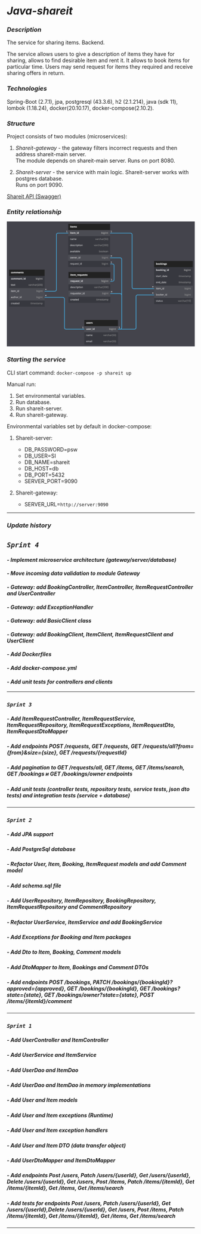 # _Java-shareit_

### _Description_

The service for sharing items. Backend.  

The service allows users to give a description of items they have for sharing, allows to find 
desirable item and rent it. It allows to book items for particular time. Users may send request 
for items they required and receive sharing offers in return.  

### _Technologies_

Spring-Boot (2.7.1), jpa, postgresql (43.3.6), h2 (2.1.214), java (sdk 11), lombok (1.18.24),
docker(20.10.17), docker-compose(2.10.2).

### _Structure_   

Project consists of two modules (microservices):
1. _Shareit-gateway_ - the gateway filters incorrect requests and then address shareit-main server.  
The module depends on shareit-main server.
Runs on port 8080.


2. _Shareit-server_ - the service with main logic. Shareit-server works with postgres database.  
Runs on port 9090.

[Shareit API (Swagger)](https://petstore.swagger.io?url=https://raw.githubusercontent.com/EvgenyGH/java-shareit/main/api.yaml)

### _Entity relationship_  
![Entity relationship](./ER/ER.png)

### _Starting the service_
CLI start command: `docker-compose -p shareit up`

Manual run:
1. Set environmental variables.
2. Run database.
3. Run shareit-server.
4. Run shareit-gateway.

Environmental variables set by default in docker-compose:

1. Shareit-server:
   - DB_PASSWORD=psw
   - DB_USER=SI
   - DB_NAME=shareit
   - DB_HOST=db
   - DB_PORT=5432
   - SERVER_PORT=9090

2. Shareit-gateway:
   - SERVER_URL=`http://server:9090`
___

### _Update history_

## *`Sprint 4`*
#### *- Implement microservice architecture (gateway/server/database)*
#### *- Move incoming data validation to module Gateway*
#### *- Gateway: add BookingController, ItemController, ItemRequestController and UserController*
#### *- Gateway: add ExceptionHandler*
#### *- Gateway: add BasicClient class*
#### *- Gateway: add BookingClient, ItemClient, ItemRequestClient and UserClient*
#### *- Add Dockerfiles*
#### *- Add docker-compose.yml*
#### *- Add unit tests for controllers and clients*
___

### *`Sprint 3`*
##### *- Add ItemRequestController, ItemRequestService, ItemRequestRepository, ItemRequestExceptions, ItemRequestDto, ItemRequestDtoMapper*
##### *- Add endpoints POST /requests, GET /requests, GET /requests/all?from={from}&size={size}, GET /requests/{requestId}*
##### *- Add pagination to GET /requests/all, GET /items, GET /items/search, GET /bookings и GET /bookings/owner endpoints*
##### *- Add unit tests (controller tests, repository tests, service tests, json dto tests) and integration tests (service + database)*
___

### *`Sprint 2`*
##### *- Add JPA support*
##### *- Add PostgreSql database*
##### *- Refactor User, Item, Booking, ItemRequest models and add Comment model*
##### *- Add schema.sql file*
##### *- Add UserRepository, ItemRepository, BookingRepository, ItemRequestRepository and CommentRepository*
##### *- Refactor UserService, ItemService and add BookingService*
##### *- Add Exceptions for Booking and Item packages*
##### *- Add Dto to Item, Booking, Comment models*
##### *- Add DtoMapper to Item, Bookings and Comment DTOs*
##### *- Add endpoints POST /bookings, PATCH /bookings/{bookingId}?approved={approved}, GET /bookings/{bookingId}, GET /bookings?state={state}, GET /bookings/owner?state={state}, POST /items/{itemId}/comment*
___
### *`Sprint 1`*
##### *- Add UserController and ItemController*
##### *- Add UserService and ItemService*
##### *- Add UserDao and ItemDao*
##### *- Add UserDao and ItemDao in memory implementations*
##### *- Add User and Item models*
##### *- Add User and Item exceptions (Runtime)*
##### *- Add User and Item exception handlers*
##### *- Add User and Item DTO (data transfer object)*
##### *- Add UserDtoMapper and ItemDtoMapper*
##### *- Add endpoints Post /users, Patch /users/{userId}, Get /users/{userId}, Delete /users/{userId}, Get /users, Post /items, Patch /items/{itemId}, Get /items/{itemId}, Get /items, Get /items/search*
##### *- Add tests for endpoints Post /users, Patch /users/{userId}, Get /users/{userId},Delete /users/{userId}, Get /users, Post /items, Patch /items/{itemId}, Get /items/{itemId}, Get /items, Get /items/search*
___
    